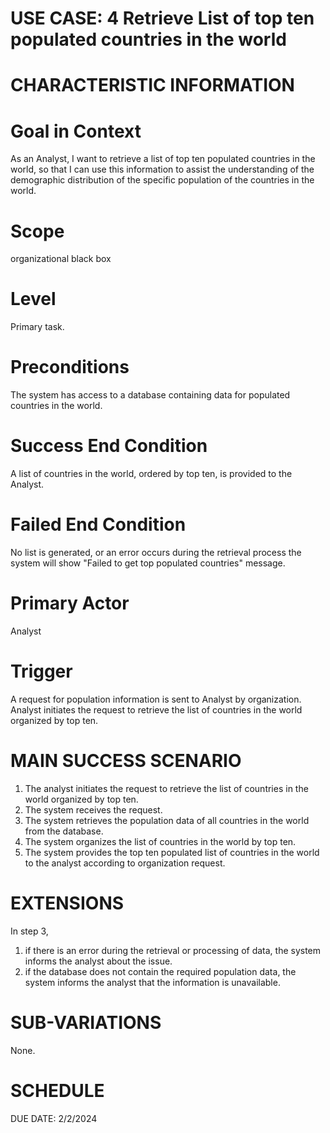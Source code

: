 **USE CASE: 4 Retrieve List of top ten populated countries in the world**
================================================================================

**CHARACTERISTIC INFORMATION**
=================================

**Goal in Context**
===================

As an Analyst, I want to retrieve a list of top ten populated countries in the world, so that I can use this information to assist the understanding of the demographic distribution of the specific population of the countries in the world.

**Scope**
==========
 
organizational black box

**Level**
==========

Primary task.

**Preconditions**
=================

The system has access to a database containing data for populated countries in the world.

**Success End Condition**
=========================

A list of countries in the world, ordered by top ten, is provided to the Analyst.

**Failed End Condition**
======================

No list is generated, or an error occurs during the retrieval process  the system will show "Failed to get top populated countries" message.

**Primary Actor**
=================

Analyst 

**Trigger**
============

A request for population information is sent to Analyst by organization. Analyst initiates the request to retrieve the list of countries in the world organized by top ten.

**MAIN SUCCESS SCENARIO**
==========================

1. The analyst initiates the request to retrieve the list of countries in the world organized by top ten.
2. The system receives the request.
3. The system retrieves the population data of all countries in the world from the database.
4. The system organizes the list of countries in the world by top ten.
5. The system provides the top ten populated list of countries in the world to the analyst according to organization request. 

**EXTENSIONS**
================

In step 3,

1. if there is an error during the retrieval or processing of data, the system informs the analyst about the issue.
2. if the database does not contain the required population data, the system informs the analyst that the information is unavailable.

**SUB-VARIATIONS**
====================

None.

**SCHEDULE**
================

DUE DATE: 2/2/2024

